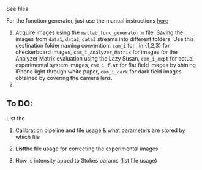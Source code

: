 See files

For the function generator, just use the manual instructions [here](http://web.mit.edu/8.13/8.13d/manuals/bnc-555-digital-delay-generator.pdf)

1. Acquire images using the `matlab_func_generator.m` file. Saving the images from `data1`, `data2`, `data3` streams into different folders. Use this destination folder naming convention: `cam_i` for i in {1,2,3} for checkerboard images, `cam_i_Analyzer_Matrix` for images for the Analyzer Matrix evaluation using the Lazy Susan, `cam_i_expt` for actual experimental system images, `cam_i_flat` for flat field images by shining iPhone light through white paper, `cam_i_dark` for dark field images obtained by covering the camera lens.
2. 

## To DO: 
List the 
1. Calibration pipeline and file usage & what parameters are stored by which file

2. Listthe file usage for correcting the experimental images

3. How is intensity apped to Stokes params (list file usage)
